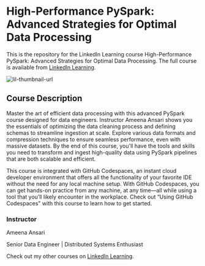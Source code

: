 # High-Performance PySpark: Advanced Strategies for Optimal Data Processing
This is the repository for the LinkedIn Learning course High-Performance PySpark: Advanced Strategies for Optimal Data Processing. The full course is available from [LinkedIn Learning][lil-course-url].

![lil-thumbnail-url]

## Course Description

<p>Master the art of efficient data processing with this advanced PySpark course designed for data engineers. Instructor Ameena Ansari shows you the essentials of optimizing the data cleaning process and defining schemas to streamline ingestion at scale. Explore various data formats and compression techniques to ensure seamless performance, even with massive datasets. By the end of this course, you'll have the tools and skills you need to transform and ingest high-quality data using PySpark pipelines that are both scalable and efficient.</p><p>This course is integrated with GitHub Codespaces, an instant cloud developer environment that offers all the functionality of your favorite IDE without the need for any local machine setup. With GitHub Codespaces, you can get hands-on practice from any machine, at any time—all while using a tool that you’ll likely encounter in the workplace. Check out “Using GitHub Codespaces" with this course to learn how to get started.</p>

### Instructor

Ameena Ansari

Senior Data Engineer | Distributed Systems Enthusiast
            

Check out my other courses on [LinkedIn Learning](https://www.linkedin.com/learning/instructors/ameena-ansari?u=104).


[0]: # (Replace these placeholder URLs with actual course URLs)

[lil-course-url]: https://www.linkedin.com/learning/high-performance-pyspark-advanced-strategies-for-optimal-data-processing
[lil-thumbnail-url]: https://media.licdn.com/dms/image/v2/D4D0DAQF9SgFc3KVInA/learning-public-crop_675_1200/B4DZWvyUwyHkAg-/0/1742410960278?e=2147483647&v=beta&t=ghLQ25NrktuaSAWGmb9Y8qCGzAb2LwM16pWC23Up4IE

